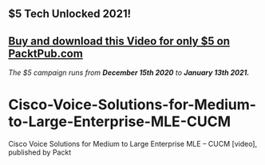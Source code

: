 ## $5 Tech Unlocked 2021!
[Buy and download this Video for only $5 on PacktPub.com](https://www.packtpub.com/product/cisco-voice-solutions-for-medium-to-large-enterprise-mle-cucm-video/9781788476263)
-----
*The $5 campaign         runs from __December 15th 2020__ to __January 13th 2021.__*

# Cisco-Voice-Solutions-for-Medium-to-Large-Enterprise-MLE-CUCM
Cisco Voice Solutions for Medium to Large Enterprise MLE – CUCM [video], published by Packt
